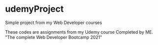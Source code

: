 # udemyProject
 Simple project from my Web Developer courses
 
 These codes are assignments from my Udemy course Completed by ME. "The complete Web Developer Bootcamp 2021"
